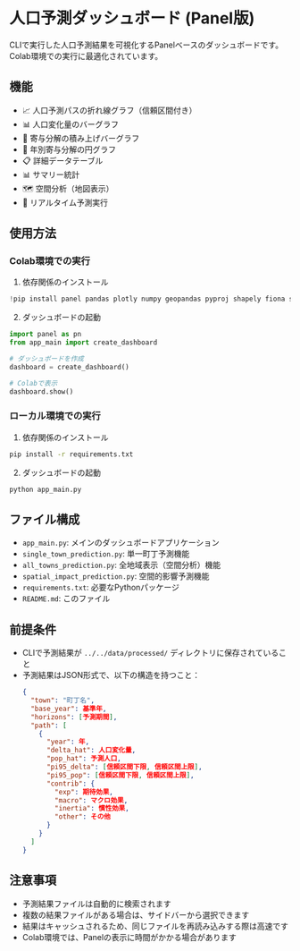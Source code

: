 # 人口予測ダッシュボード (Panel版)

CLIで実行した人口予測結果を可視化するPanelベースのダッシュボードです。
Colab環境での実行に最適化されています。

## 機能

- 📈 人口予測パスの折れ線グラフ（信頼区間付き）
- 📊 人口変化量のバーグラフ
- 🥧 寄与分解の積み上げバーグラフ
- 🥧 年別寄与分解の円グラフ
- 📋 詳細データテーブル
- 📊 サマリー統計
- 🗺️ 空間分析（地図表示）
- 🔄 リアルタイム予測実行

## 使用方法

### Colab環境での実行

1. 依存関係のインストール
```python
!pip install panel pandas plotly numpy geopandas pyproj shapely fiona scipy bokeh holoviews param
```

2. ダッシュボードの起動
```python
import panel as pn
from app_main import create_dashboard

# ダッシュボードを作成
dashboard = create_dashboard()

# Colabで表示
dashboard.show()
```

### ローカル環境での実行

1. 依存関係のインストール
```bash
pip install -r requirements.txt
```

2. ダッシュボードの起動
```bash
python app_main.py
```

## ファイル構成

- `app_main.py`: メインのダッシュボードアプリケーション
- `single_town_prediction.py`: 単一町丁予測機能
- `all_towns_prediction.py`: 全地域表示（空間分析）機能
- `spatial_impact_prediction.py`: 空間的影響予測機能
- `requirements.txt`: 必要なPythonパッケージ
- `README.md`: このファイル

## 前提条件

- CLIで予測結果が `../../data/processed/` ディレクトリに保存されていること
- 予測結果はJSON形式で、以下の構造を持つこと：
  ```json
  {
    "town": "町丁名",
    "base_year": 基準年,
    "horizons": [予測期間],
    "path": [
      {
        "year": 年,
        "delta_hat": 人口変化量,
        "pop_hat": 予測人口,
        "pi95_delta": [信頼区間下限, 信頼区間上限],
        "pi95_pop": [信頼区間下限, 信頼区間上限],
        "contrib": {
          "exp": 期待効果,
          "macro": マクロ効果,
          "inertia": 慣性効果,
          "other": その他
        }
      }
    ]
  }
  ```

## 注意事項

- 予測結果ファイルは自動的に検索されます
- 複数の結果ファイルがある場合は、サイドバーから選択できます
- 結果はキャッシュされるため、同じファイルを再読み込みする際は高速です
- Colab環境では、Panelの表示に時間がかかる場合があります

